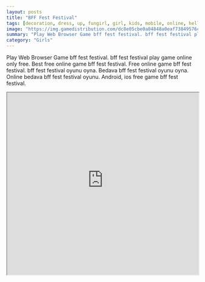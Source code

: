```yaml
---
layout: posts
title: "BFF Fest Festival"
tags: [decoration, dress, up, fungirl, girl, kids, mobile, online, hellokids, free, online, games, oyna, game, free, games, play, play, games]
image: "https://img.gamedistribution.com/dc8e05cbe0a04848a0eaf73849576c6d-512x384.jpeg"
summary: "Play Web Browser Game bff fest festival. bff fest festival play game online only free. Best free online game bff fest festival. Free online game bff fest festival. bff fest festival oyunu oyna. Bedava bff fest festival oyunu oyna. Online bedava bff fest festival oyunu. Android, ios free game bff fest festival."
category: "Girls"
---
```


Play Web Browser Game bff fest festival. bff fest festival play game online only free. Best free online game bff fest festival. Free online game bff fest festival. bff fest festival oyunu oyna. Bedava bff fest festival oyunu oyna. Online bedava bff fest festival oyunu. Android, ios free game bff fest festival.

<iframe width="100%" height="480px;" src="https://html5.gamedistribution.com/dc8e05cbe0a04848a0eaf73849576c6d/"></iframe>